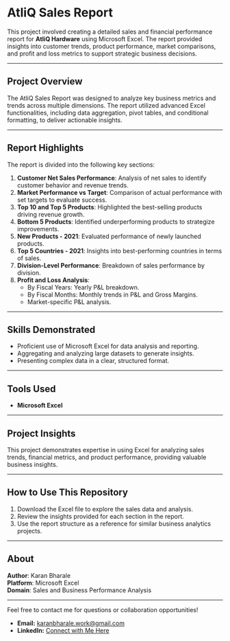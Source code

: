 # AtliQ Sales Report  

This project involved creating a detailed sales and financial performance report for **AtliQ Hardware** using Microsoft Excel. The report provided insights into customer trends, product performance, market comparisons, and profit and loss metrics to support strategic business decisions.  

---

## Project Overview  
The AtliQ Sales Report was designed to analyze key business metrics and trends across multiple dimensions. The report utilized advanced Excel functionalities, including data aggregation, pivot tables, and conditional formatting, to deliver actionable insights.  

---

## Report Highlights  
The report is divided into the following key sections:  
1. **Customer Net Sales Performance**: Analysis of net sales to identify customer behavior and revenue trends.  
2. **Market Performance vs Target**: Comparison of actual performance with set targets to evaluate success.  
3. **Top 10 and Top 5 Products**: Highlighted the best-selling products driving revenue growth.  
4. **Bottom 5 Products**: Identified underperforming products to strategize improvements.  
5. **New Products - 2021**: Evaluated performance of newly launched products.  
6. **Top 5 Countries - 2021**: Insights into best-performing countries in terms of sales.  
7. **Division-Level Performance**: Breakdown of sales performance by division.  
8. **Profit and Loss Analysis**:  
   - By Fiscal Years: Yearly P&L breakdown.  
   - By Fiscal Months: Monthly trends in P&L and Gross Margins.  
   - Market-specific P&L analysis.  

---

## Skills Demonstrated  
- Proficient use of Microsoft Excel for data analysis and reporting.  
- Aggregating and analyzing large datasets to generate insights.  
- Presenting complex data in a clear, structured format.  

---

## Tools Used  
- **Microsoft Excel**  

---

## Project Insights  
This project demonstrates expertise in using Excel for analyzing sales trends, financial metrics, and product performance, providing valuable business insights.  

---

## How to Use This Repository  
1. Download the Excel file to explore the sales data and analysis.  
2. Review the insights provided for each section in the report.  
3. Use the report structure as a reference for similar business analytics projects.  

---

## About  
**Author**: Karan Bharale  
**Platform**: Microsoft Excel  
**Domain**: Sales and Business Performance Analysis  

---  

Feel free to contact me for questions or collaboration opportunities!  

- **Email:** [karanbharale.work@gmail.com](mailto:karanbharale.work@gmail.com)  
- **LinkedIn:** [Connect with Me Here](https://www.linkedin.com/in/karan-bharale/)

